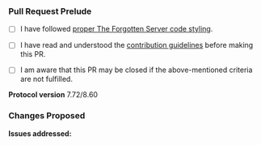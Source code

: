 <!-- Note: Lines with this <!-- syntax are comments and will not be visible in
     your pull request. You can safely ignore or remove them. -->

### Pull Request Prelude

<!-- Thank you for working on improving The Forgotten Server! -->
<!-- Please complete these steps and check the following boxes by putting an `x`
     inside the [brackets] before filing your Pull Request. -->

- [ ] I have followed [proper The Forgotten Server code styling][code].
- [ ] I have read and understood the [contribution guidelines][cont] before making this PR.
- [ ] I am aware that this PR may be closed if the above-mentioned criteria are not fulfilled.


**Protocol version**
7.72/8.60

### Changes Proposed

<!-- Describe the changes that this pull request makes. -->

**Issues addressed:** <!-- Write here the issue number, if any. -->


<!-- You can safely ignore the links below:  -->

[cont]: https://github.com/otland/forgottenserver/wiki/Contributing
[code]: https://github.com/otland/forgottenserver/wiki/TFS-Coding-Style-Guide
